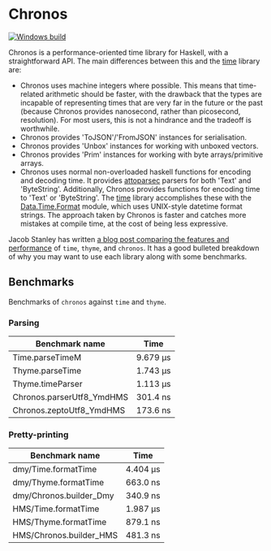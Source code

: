 # Chronos

[![Windows build](https://ci.appveyor.com/api/projects/status/github/andrewthad/chronos?branch=master&svg=true)](https://ci.appveyor.com/project/andrewthad/chronos)

Chronos is a performance-oriented time library for Haskell, with a
straightforward API. The main differences between this
and the [time](http://hackage.haskell.org/package/time) library
are:
  * Chronos uses machine integers where possible. This means
    that time-related arithmetic should be faster, with the
    drawback that the types are incapable of representing times
    that are very far in the future or the past (because Chronos
    provides nanosecond, rather than picosecond, resolution).
    For most users, this is not a hindrance and the tradeoff is
    worthwhile.
  * Chronos provides 'ToJSON'/'FromJSON' instances for serialisation.
  * Chronos provides 'Unbox' instances for working with unboxed vectors.
  * Chronos provides 'Prim' instances for working with byte arrays/primitive arrays.
  * Chronos uses normal non-overloaded haskell functions for
    encoding and decoding time. It provides [attoparsec](http://hackage.haskell.org/package/attoparsec) parsers for both 'Text' and
    'ByteString'. Additionally, Chronos provides functions for
    encoding time to 'Text' or 'ByteString'. The [time](http://hackage.haskell.org/package/time) library accomplishes these with the
    [Data.Time.Format](http://hackage.haskell.org/package/time-1.9.3/docs/Data-Time-Format.html) module, which uses UNIX-style datetime
    format strings. The approach taken by Chronos is faster and
    catches more mistakes at compile time, at the cost of being
    less expressive.

Jacob Stanley has written
[a blog post comparing the features and performance](https://jacobstanley.io/3-packages-you-need-to-know-about-before-processing-timestamps-in-haskell/)
of `time`, `thyme`, and `chronos`. It has a good bulleted breakdown of why
you may want to use each library along with some benchmarks.

## Benchmarks

Benchmarks of `chronos` against `time` and `thyme`.

### Parsing

| Benchmark name            | Time     |
|---------------------------|----------|
| Time.parseTimeM           | 9.679 μs |
| Thyme.parseTime           | 1.743 μs |
| Thyme.timeParser          | 1.113 μs |
| Chronos.parserUtf8_YmdHMS | 301.4 ns |
| Chronos.zeptoUtf8_YmdHMS  | 173.6 ns |

### Pretty-printing

| Benchmark name          | Time     |
|-------------------------|----------|
| dmy/Time.formatTime     | 4.404 μs |
| dmy/Thyme.formatTime    | 663.0 ns |
| dmy/Chronos.builder_Dmy | 340.9 ns |
| HMS/Time.formatTime     | 1.987 μs |
| HMS/Thyme.formatTime    | 879.1 ns |
| HMS/Chronos.builder_HMS | 481.3 ns |

